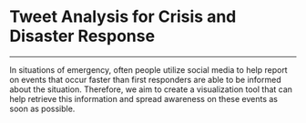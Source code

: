 # Tweet Analysis for Crisis and Disaster Response
***

In situations of emergency, often people utilize social media to help report on events that occur faster than first responders are able to be informed about the situation. Therefore, we aim to create a visualization tool that can help retrieve this information and spread awareness on these events as soon as possible.  
